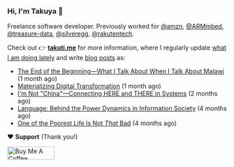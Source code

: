 ### Hi, I'm Takuya 👋

Freelance software developer. Previously worked for [@amzn](https://github.com/amzn), [@ARMmbed](https://github.com/ARMmbed), [@treasure-data](https://github.com/treasure-data), [@silveregg](https://github.com/silveregg), [@rakutentech](https://github.com/rakutentech).

Check out 👉 **[takuti.me](https://takuti.me/)** for more information, where I regularly update [what I am doing lately](https://takuti.me/now/) and write [blog posts](https://takuti.me/note/) as:


- [The End of the Beginning—What I Talk About When I Talk About Malawi](https://takuti.me/note/one-year-in-malawi/) (1 month ago)
- [Materializing Digital Transformation](https://takuti.me/note/materializing-dx/) (1 month ago)
- [I&#39;m Not &#34;China&#34;—Connecting HERE and THERE in Systems](https://takuti.me/note/my-identity-in-malawi/) (2 months ago)
- [Language: Behind the Power Dynamics in Information Society](https://takuti.me/note/power-of-language/) (4 months ago)
- [One of the Poorest Life Is Not *That* Bad](https://takuti.me/note/malawian-personal-finance/) (4 months ago)

❤️ **Support** (Thank you!)

<a href="https://www.buymeacoffee.com/takuti" target="_blank"><img src="https://cdn.buymeacoffee.com/buttons/v2/default-yellow.png" alt="Buy Me A Coffee" style="height: 30px !important;width: 108px !important;" ></a>
